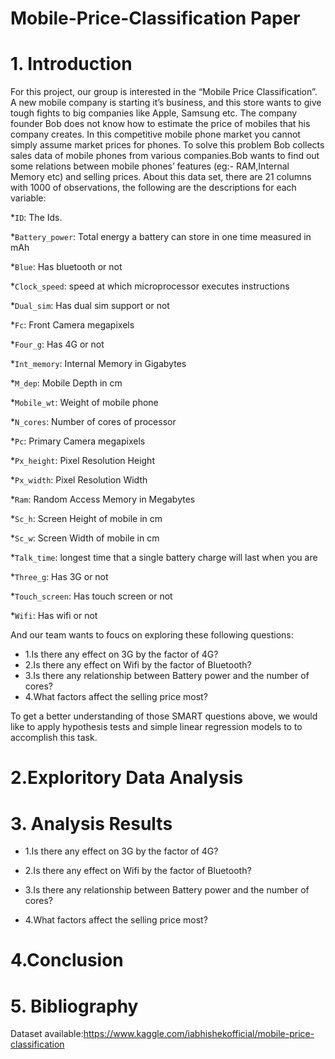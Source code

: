 # Mobile-Price-Classification Paper
# 1. Introduction
For this project, our group is interested in the “Mobile Price Classification”. A new mobile company is starting it’s business, and this store wants to give tough fights to big companies like Apple, Samsung etc. The company founder Bob does not know how to estimate the price of mobiles that his company creates. In this competitive mobile phone market you cannot simply assume market prices for phones. To solve this problem Bob collects sales data of mobile phones from various companies.Bob wants to find out some relations between mobile phones’ features (eg:- RAM,Internal Memory etc) and selling prices. 
About this data set, there are 21 columns with 1000 of observations, the following are the descriptions for each variable: 

*`ID`: The Ids.

*`Battery_power`: Total energy a battery can store in one time measured in mAh

*`Blue`: Has bluetooth or not

*`Clock_speed`: speed at which microprocessor executes instructions

*`Dual_sim`: Has dual sim support or not

*`Fc`: Front Camera megapixels

*`Four_g`: Has 4G or not

*`Int_memory`: Internal Memory in Gigabytes

*`M_dep`: Mobile Depth in cm

*`Mobile_wt`: Weight of mobile phone

*`N_cores`: Number of cores of processor

*`Pc`: Primary Camera megapixels

*`Px_height`: Pixel Resolution Height

*`Px_width`: Pixel Resolution Width

*`Ram`: Random Access Memory in Megabytes

*`Sc_h`: Screen Height of mobile in cm

*`Sc_w`: Screen Width of mobile in cm

*`Talk_time`: longest time that a single battery charge will last when you are

*`Three_g`: Has 3G or not

*`Touch_screen`: Has touch screen or not

*`Wifi`: Has wifi or not
 
And our team wants to foucs on exploring these following questions:
* 1.Is there any effect on 3G by the factor of 4G?
* 2.Is there any effect on Wifi by the factor of Bluetooth?
* 3.Is there any relationship between Battery power and the number of cores?
* 4.What factors affect the selling price most?

To get a better understanding of those SMART questions above, we would like to apply hypothesis tests and simple linear regression models to to accomplish this task.

# 2.Exploritory Data Analysis

# 3. Analysis Results

* 1.Is there any effect on 3G by the factor of 4G?

* 2.Is there any effect on Wifi by the factor of Bluetooth?

* 3.Is there any relationship between Battery power and the number of cores?

* 4.What factors affect the selling price most?


# 4.Conclusion

# 5. Bibliography
Dataset available:https://www.kaggle.com/iabhishekofficial/mobile-price-classification
